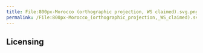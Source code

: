 ```yaml
---
title: File:800px-Morocco (orthographic projection, WS claimed).svg.png
permalink: /File:800px-Morocco_(orthographic_projection,_WS_claimed).svg.png/
---
```


## Licensing